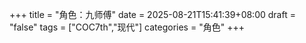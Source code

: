 +++
title = "角色：九师傅"
date = 2025-08-21T15:41:39+08:00
draft = "false"
tags = ["COC7th","现代"]
categories = "角色"
+++
